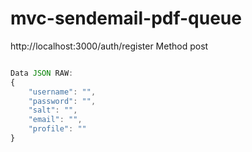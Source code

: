 # mvc-sendemail-pdf-queue

http://localhost:3000/auth/register
Method post
```js 

Data JSON RAW: 
{
    "username": "",
    "password": "",
    "salt": "",
    "email": "",
    "profile": ""
}
```
